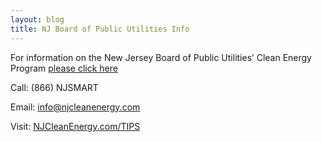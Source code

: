 ```yaml
---
layout: blog
title: NJ Board of Public Utilities Info 
---
```


For information on the New Jersey Board of Public Utilities’ Clean Energy Program
[please click here](https://storage.googleapis.com/static.rutherford-nj.com/borough-clerk/posts/Community_Access_Channel_Slide-Updated-October_23_2017.pdf)

Call: (866) NJSMART

Email: info@njcleanenergy.com

Visit: [NJCleanEnergy.com/TIPS](http://njcleanenergy.com/TIPS)
